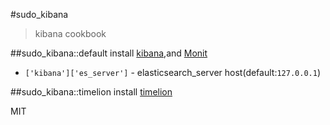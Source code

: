 #sudo_kibana
>kibana cookbook

##sudo_kibana::default
install [kibana](https://github.com/elastic/kibana),and [Monit](https://mmonit.com/monit/)

* `['kibana']['es_server']` - elasticsearch_server host(default:`127.0.0.1`)

##sudo_kibana::timelion
install [timelion](https://github.com/elastic/timelion)

MIT